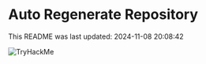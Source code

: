 # Auto Regenerate Repository

This README was last updated: 2024-11-08 20:08:42

 ![TryHackMe](https://tryhackme.com/badge/533634)